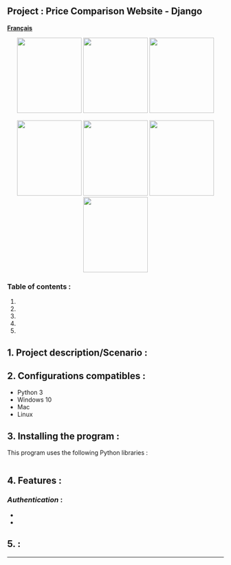 ## Project : Price Comparison Website - Django

[**Français**](README-fr.md)
<p align="center">
  <img src="media/pictures-readme/.png" width="150" height="175" />
  <img src="media/pictures-readme/.png" width="150" height="175" />
  <img src="media/pictures-readme/.png" width="150" height="175" />
</p>
<p align="center">
  <img src="media/pictures-readme/.png" width="150" height="175" />
  <img src="media/pictures-readme/.png" width="150" height="175" />
  <img src="media/pictures-readme/.png" width="150" height="175" />
  <img src="media/pictures-readme/.png" width="150" height="175" />
</p>

### Table of contents :
1. 
2. 
3. 
4. 
5. 

## 1. Project description/Scenario :


## 2. Configurations compatibles :

* Python 3
* Windows 10
* Mac
* Linux

## 3. Installing the program :
This program uses the following Python libraries :

```

```

## 4. Features :

### *Authentication* : 
  * 
  * 


 
    
## 5.  :


---